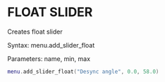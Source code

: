 # FLOAT SLIDER

Creates float slider

Syntax:	menu.add_slider_float

Parameters:	name, min, max

```lua
menu.add_slider_float("Desync angle", 0.0, 58.0)
```
